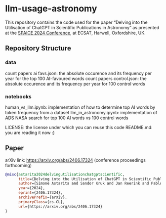 # llm-usage-astronomy
This repository contains the code used for the paper “Delving into the Utilisation of ChatGPT in Scientific Publications in Astronomy” as presented at the [SPAICE 2024 Conference](https://spaice.esa.int/), at ECSAT, Harwell, Oxfordshire, UK.

## Repository Structure

### data
count papers ai favs.json: the absolute occurence and its frequency per year for the top 100 AI-favoured words
count papers control.json: the absolute occurence and its frequency per year for 100 control words

### notebooks
human_vs_llm.ipynb: implementation of how to determine top AI words by token frequency from a dataset
llm_in_astronomy.ipynb: implementation of ADS NASA search for top 100 AI words vs 100 control words

LICENSE: the license under which you can reuse this code
README.md: you are reading it now :)

## Paper
arXiv link: https://arxiv.org/abs/2406.17324 (conference proceedings forthcoming)

```bibtex
@misc{astarita2024delvingutilisationchatgptscientific,
      title={Delving into the Utilisation of ChatGPT in Scientific Publications in Astronomy}, 
      author={Simone Astarita and Sandor Kruk and Jan Reerink and Pablo Gómez},
      year={2024},
      eprint={2406.17324},
      archivePrefix={arXiv},
      primaryClass={cs.CL},
      url={https://arxiv.org/abs/2406.17324}
}
```
